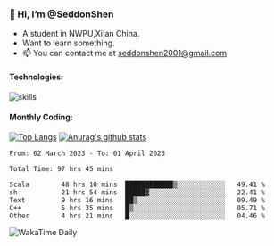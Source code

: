 ### 👋 Hi, I’m @SeddonShen
- A student in NWPU,Xi'an China.
- Want to learn something.
- 📫 You can contact me at seddonshen2001@gmail.com

#### Technologies:

![skills](https://skillicons.dev/icons?i=scala,js,html,css,bootstrap,jquery,c,cpp,cloudflare,django,docker,flask,git,github,githubactions,linux,latex,mysql,nodejs,ps,php,pr,py,raspberrypi,redis,unreal,v,vscode,vue,bash)

#### Monthly Coding:
[![Top Langs](https://github-readme-stats.vercel.app/api/top-langs?username=seddonshen&show_icons=true&locale=en&layout=compact&hide=html&langs_count=8)](https://github.com/SeddonShen/)
[![Anurag's github stats](https://github-readme-stats.vercel.app/api?username=SeddonShen&count_private=true&show_icons=true)](https://github.com/anuraghazra/github-readme-stats)
<!--START_SECTION:waka-->

```text
From: 02 March 2023 - To: 01 April 2023

Total Time: 97 hrs 45 mins

Scala        48 hrs 18 mins  ████████████▒░░░░░░░░░░░░   49.41 %
sh           21 hrs 54 mins  █████▓░░░░░░░░░░░░░░░░░░░   22.41 %
Text         9 hrs 16 mins   ██▒░░░░░░░░░░░░░░░░░░░░░░   09.49 %
C++          5 hrs 35 mins   █▒░░░░░░░░░░░░░░░░░░░░░░░   05.71 %
Other        4 hrs 21 mins   █░░░░░░░░░░░░░░░░░░░░░░░░   04.46 %
```

<!--END_SECTION:waka-->

![WakaTime Daily](https://wakatime.com/share/@seddon2001/61a7e342-5f12-4fea-bf92-1fac161e97d6.svg)
<!---
SeddonShen/SeddonShen is a ✨ special ✨ repository because its `README.md` (this file) appears on your GitHub profile.
You can click the Preview link to take a look at your changes.
--->
